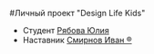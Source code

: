 #Личный проект "Design Life Kids"

* Студент [Рябова Юлия](http://t.me/ryabova-yuliya)
* Наставник [Смирнов Иван ®](http://t.me/ducker_t)

